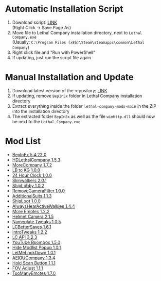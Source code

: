 # Automatic Installation Script
1. Download script: [LINK](https://raw.githubusercontent.com/welles/lethal-company-mods/main/Update-Mods.ps1)  
   (Right Click -> Save Page As)
2. Move file to Lethal Company installation directory, next to `Lethal Company.exe`  
   (Usually: `C:\Program Files (x86)\Steam\steamapps\common\Lethal Company`)
3. Right click file  and "Run with PowerShell"
4. If updating, just run the script file again

# Manual Installation and Update
1. Download latest version of the repository: [LINK](https://codeload.github.com/welles/lethal-company-mods/zip/refs/heads/main)
2. If updating, remove `BepInEx` folder in Lethal Company installation directory
3. Extract everything inside the folder `lethal-company-mods-main` in the ZIP into the installation directory
4. The extracted folder `BepInEx` as well as the file `winhttp.dll` should now be next to the `Lethal Company.exe`

# Mod List
- [BepInEx 5.4.22.0](https://github.com/BepInEx/BepInEx/releases)
- [HDLethalCompany 1.5.3](https://www.nexusmods.com/lethalcompany/mods/70)
- [MoreCompany 1.7.2](https://www.nexusmods.com/lethalcompany/mods/60)
- [LB to KG 1.0.0](https://www.nexusmods.com/lethalcompany/mods/17)
- [24 Hour Clock 1.0.0](https://www.nexusmods.com/lethalcompany/mods/16)
- [Skinwalkers 2.0.1](https://thunderstore.io/c/lethal-company/p/RugbugRedfern/Skinwalkers/)
- [ShipLobby 1.0.2](https://www.nexusmods.com/lethalcompany/mods/19)
- [RemoveCameraFilter 1.0.0](https://www.nexusmods.com/lethalcompany/mods/10)
- [AdditionalSuits 1.1.3](https://thunderstore.io/c/lethal-company/p/AlexCodesGames/AdditionalSuits/)
- [ShipLoot 1.0.0](https://thunderstore.io/c/lethal-company/p/tinyhoot/ShipLoot/)
- [AlwaysHearActiveWalkies 1.4.4](https://thunderstore.io/c/lethal-company/p/Suskitech/AlwaysHearActiveWalkies/)
- [More Emotes 1.2.2](https://thunderstore.io/c/lethal-company/p/Sligili/More_Emotes/)
- [Helmet Camera 2.1.5](https://thunderstore.io/c/lethal-company/p/RickArg/Helmet_Cameras/)
- [Nameplate Tweaks 1.0.5](https://thunderstore.io/c/lethal-company/p/taffyko/NameplateTweaks/)
- [LCBetterSaves 1.6.1](https://thunderstore.io/c/lethal-company/p/Pooble/LCBetterSaves/)
- [IntroTweaks 1.2.2](https://thunderstore.io/c/lethal-company/p/Owen3H/IntroTweaks/)
- [LC API 3.2.3](https://thunderstore.io/c/lethal-company/p/2018/LC_API/)
- [YouTube Boombox 1.5.0](https://thunderstore.io/c/lethal-company/p/steven4547466/YoutubeBoombox/)
- [Hide Modlist Popup 1.0.1](https://thunderstore.io/c/lethal-company/p/Sv_Matt/HideModList/)
- [LetMeLookDown 1.0.1](https://thunderstore.io/c/lethal-company/p/FlipMods/LetMeLookDown/)
- [AEIOUCompany 1.3.4](https://thunderstore.io/c/lethal-company/p/Bibendi/AEIOUCompany/)
- [Hold Scan Button 1.1.1](https://thunderstore.io/c/lethal-company/p/FutureSavior/Hold_Scan_Button/)
- [FOV Adjust 1.1.1](https://thunderstore.io/c/lethal-company/p/Rozebud/FOV_Adjust/)
- [TooManyEmotes 1.7.0](https://thunderstore.io/c/lethal-company/p/FlipMods/TooManyEmotes/)
